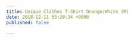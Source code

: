 ```yaml
---
title: Unique Clothes T-Shirt Orange/White (M)
date: 2018-12-11 05:20:34 +0000
published: false

---
```

